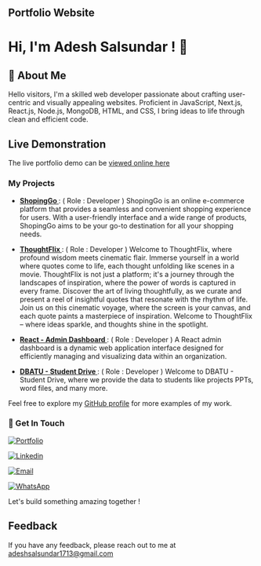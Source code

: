 ## Portfolio Website

# Hi, I'm Adesh Salsundar ! 👋

## 🚀 About Me

Hello visitors, I'm a skilled web developer passionate about crafting user-centric and visually appealing websites. Proficient in JavaScript, Next.js, React.js, Node.js, MongoDB, HTML, and CSS, I bring ideas to life through clean and efficient code.

## Live Demonstration

The live portfolio demo can be [viewed online here](https://adeshsalsundar.online/)

### My Projects

- **[ShopingGo ](https://shopinggo.vercel.app/)** : ( Role : Developer ) ShopingGo is an online e-commerce platform that provides a seamless and convenient shopping experience for users. With a user-friendly interface and a wide range of products, ShopingGo aims to be your go-to destination for all your shopping needs.

- **[ThoughtFlix ](https://thoughtflix.vercel.app/)** : ( Role : Developer ) Welcome to ThoughtFlix, where profound wisdom meets cinematic flair. Immerse yourself in a world where quotes come to life, each thought unfolding like scenes in a movie. ThoughtFlix is not just a platform; it's a journey through the landscapes of inspiration, where the power of words is captured in every frame. Discover the art of living thoughtfully, as we curate and present a reel of insightful quotes that resonate with the rhythm of life. Join us on this cinematic voyage, where the screen is your canvas, and each quote paints a masterpiece of inspiration. Welcome to ThoughtFlix – where ideas sparkle, and thoughts shine in the spotlight.

- **[React - Admin Dashboard ](https://reactadmindashboard-seven.vercel.app/)** : ( Role : Developer ) A React admin dashboard is a dynamic web application interface designed for efficiently managing and visualizing data within an organization.

- **[DBATU - Student Drive ](https://dbatustudentdrive.vercel.app/)** : ( Role : Developer ) Welcome to DBATU - Student Drive, where we provide the data to students like projects PPTs, word files, and many more.

Feel free to explore my [GitHub profile](https://github.com/MRadesh3) for more examples of my work.

### 🔗 Get In Touch

[![Portfolio](https://img.shields.io/badge/my_portfolio-000?style=for-the-badge&logo=ko-fi&logoColor=white)](https://adeshsalsundar.online/)

[![Linkedin](https://img.shields.io/badge/linkedin-0A66C2?style=for-the-badge&logo=linkedin&logoColor=white)](https://www.linkedin.com/in/adesh-salsundar-a73b4121a/)

[![Email](https://img.shields.io/badge/Gmail-D14836?style=for-the-badge&logo=gmail&logoColor=white)](mailto:adeshsalsundar1713@gmail.com)

[![WhatsApp](https://img.shields.io/badge/WhatsApp-25D366?style=for-the-badge&logo=whatsapp&logoColor=white)](https://wa.me/8080120538?text=Welcome%20to%20thoughtFlix)

Let's build something amazing together !

## Feedback

If you have any feedback, please reach out to me at adeshsalsundar1713@gmail.com

